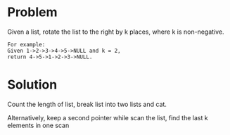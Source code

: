 Problem
===

Given a list, rotate the list to the right by k places, where k is non-negative.

    For example:
    Given 1->2->3->4->5->NULL and k = 2,
    return 4->5->1->2->3->NULL.

Solution
===

Count the length of list, break list into two lists and cat.

Alternatively, keep a second pointer while scan the list, find the last k elements in one scan
